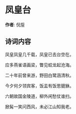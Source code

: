 # 凤皇台

**作者**: 倪垕

## 诗词内容

凤皇凤皇几千载，凤皇已去台空在。

应多燕雀语画梁，瞥见蛟龙起沧海。

二十年前曾来游，野田白鹭涵清秋。

今夕何夕领宾客，饭盂有饭思貔貅。

六朝故国金陵道，柳外闲愁仗谁扫。

掀髯一笑问西风，未必江山知我老。

